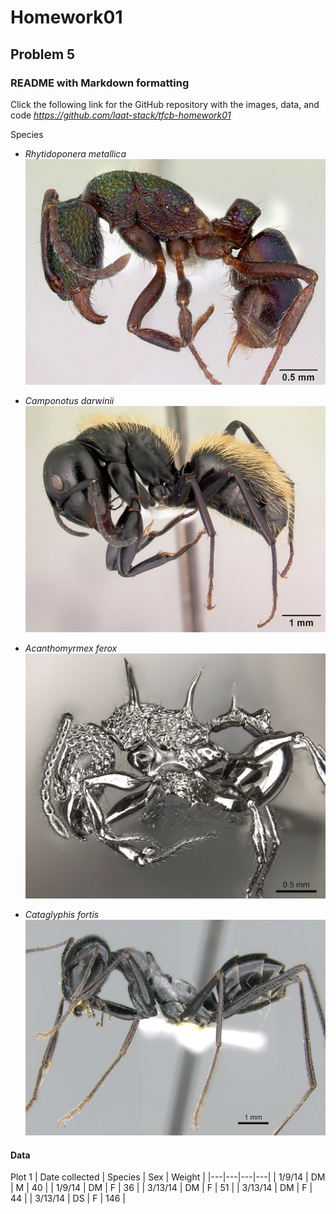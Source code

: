 # Homework01

## Problem 5

### README with Markdown formatting

Click the following link for the GitHub repository with the images, data, and code
_https://github.com/laat-stack/tfcb-homework01_

Species
- *Rhytidoponera metallica*
![casent0172345](https://github.com/laat-stack/tfcb-homework01/blob/main/images/casent0172345_rhytidoponera_metallica.jpg)

- *Camponotus darwinii*
![casent0191696](https://github.com/laat-stack/tfcb-homework01/blob/main/images/casent0191696_camponotus_darwinii.jpg)

- *Acanthomyrmex ferox*
![casent0901788](https://github.com/laat-stack/tfcb-homework01/blob/main/images/casent0901788_p_1_high_acanthomyrmex_ferox.jpg)

- *Cataglyphis fortis*
![casent0906296](images/casent0906296_p_1_high_cataglyphis_fortis.jpg)

#### Data 
Plot 1
| Date collected | Species | Sex | Weight |
|---|---|---|---|
| 1/9/14	| DM | M | 40 |
| 1/9/14	| DM | F | 36 |
| 3/13/14 | DM | F | 51 |
| 3/13/14 | DM | F | 44 |
| 3/13/14 | DS | F | 146 |